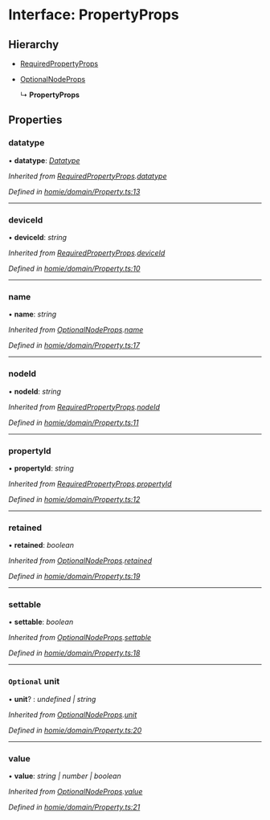 # Interface: PropertyProps

## Hierarchy

* [RequiredPropertyProps](requiredpropertyprops.md)

* [OptionalNodeProps](optionalnodeprops.md)

  ↳ **PropertyProps**

## Properties

###  datatype

• **datatype**: *[Datatype](../classes/datatype.md)*

*Inherited from [RequiredPropertyProps](requiredpropertyprops.md).[datatype](requiredpropertyprops.md#datatype)*

*Defined in [homie/domain/Property.ts:13](https://github.com/AlejandroHerr/homieiot.ts/blob/5b71357/src/homie/domain/Property.ts#L13)*

___

###  deviceId

• **deviceId**: *string*

*Inherited from [RequiredPropertyProps](requiredpropertyprops.md).[deviceId](requiredpropertyprops.md#deviceid)*

*Defined in [homie/domain/Property.ts:10](https://github.com/AlejandroHerr/homieiot.ts/blob/5b71357/src/homie/domain/Property.ts#L10)*

___

###  name

• **name**: *string*

*Inherited from [OptionalNodeProps](optionalnodeprops.md).[name](optionalnodeprops.md#name)*

*Defined in [homie/domain/Property.ts:17](https://github.com/AlejandroHerr/homieiot.ts/blob/5b71357/src/homie/domain/Property.ts#L17)*

___

###  nodeId

• **nodeId**: *string*

*Inherited from [RequiredPropertyProps](requiredpropertyprops.md).[nodeId](requiredpropertyprops.md#nodeid)*

*Defined in [homie/domain/Property.ts:11](https://github.com/AlejandroHerr/homieiot.ts/blob/5b71357/src/homie/domain/Property.ts#L11)*

___

###  propertyId

• **propertyId**: *string*

*Inherited from [RequiredPropertyProps](requiredpropertyprops.md).[propertyId](requiredpropertyprops.md#propertyid)*

*Defined in [homie/domain/Property.ts:12](https://github.com/AlejandroHerr/homieiot.ts/blob/5b71357/src/homie/domain/Property.ts#L12)*

___

###  retained

• **retained**: *boolean*

*Inherited from [OptionalNodeProps](optionalnodeprops.md).[retained](optionalnodeprops.md#retained)*

*Defined in [homie/domain/Property.ts:19](https://github.com/AlejandroHerr/homieiot.ts/blob/5b71357/src/homie/domain/Property.ts#L19)*

___

###  settable

• **settable**: *boolean*

*Inherited from [OptionalNodeProps](optionalnodeprops.md).[settable](optionalnodeprops.md#settable)*

*Defined in [homie/domain/Property.ts:18](https://github.com/AlejandroHerr/homieiot.ts/blob/5b71357/src/homie/domain/Property.ts#L18)*

___

### `Optional` unit

• **unit**? : *undefined | string*

*Inherited from [OptionalNodeProps](optionalnodeprops.md).[unit](optionalnodeprops.md#optional-unit)*

*Defined in [homie/domain/Property.ts:20](https://github.com/AlejandroHerr/homieiot.ts/blob/5b71357/src/homie/domain/Property.ts#L20)*

___

###  value

• **value**: *string | number | boolean*

*Inherited from [OptionalNodeProps](optionalnodeprops.md).[value](optionalnodeprops.md#value)*

*Defined in [homie/domain/Property.ts:21](https://github.com/AlejandroHerr/homieiot.ts/blob/5b71357/src/homie/domain/Property.ts#L21)*

